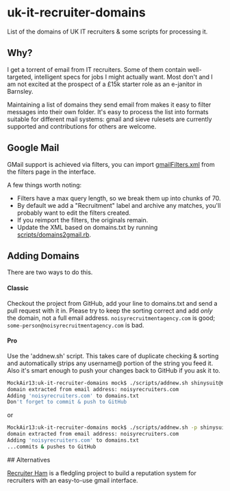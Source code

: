 # uk-it-recruiter-domains

List of the domains of UK IT recruiters &amp; some scripts for processing it.

## Why?

I get a torrent of email from IT recruiters. Some of them contain well-targeted, intelligent specs for jobs I might actually want.  Most don't and I am not excited at the prospect of a £15k starter role as an e-janitor in Barnsley.

Maintaining a list of domains they send email from makes it easy to filter messages into their own folder.  It's easy to process the list into formats suitable for different mail systems: gmail and sieve rulesets are currently supported and contributions for others are welcome.



## Google Mail

GMail support is achieved via filters, you can import [gmailFilters.xml](https://github.com/alexmbird/uk-it-recruiter-domains/blob/master/gmailFilters.xml) from the filters page in the interface.

A few things worth noting:

- Filters have a max query length, so we break them up into chunks of 70.
- By default we add a "Recruitment" label and archive any matches, you'll   probably want to edit the filters created.
- If you reimport the filters, the originals remain.
- Update the XML based on domains.txt by running [scripts/domains2gmail.rb](https://github.com/alexmbird/uk-it-recruiter-domains/blob/master/scripts/domains2gmail.py).


## Adding Domains

There are two ways to do this.

#### Classic

Checkout the project from GitHub, add your line to domains.txt and send a pull request with it in.  Please try to keep the sorting correct and add *only* the domain, not a full email address.  `noisyrecruitmentagency.com` is good; `some-person@noisyrecruitmentagency.com` is bad.

#### Pro

Use the 'addnew.sh' script.  This takes care of duplicate checking & sorting and automatically strips any username@ portion of the string you feed it.  Also it's smart enough to push your changes back to GitHub if you ask it to.

```bash
MockAir13:uk-it-recruiter-domains mock$ ./scripts/addnew.sh shinysuit@noisyrecruiters.com
domain extracted from email address: noisyrecruiters.com
Adding 'noisyrecruiters.com' to domains.txt
Don't forget to commit & push to GitHub
```

or

```bash
MockAir13:uk-it-recruiter-domains mock$ ./scripts/addnew.sh -p shinysuit@noisyrecruiters.com
domain extracted from email address: noisyrecruiters.com
Adding 'noisyrecruiters.com' to domains.txt
...commits & pushes to GitHub
```


## Alternatives

[Recruiter Ham](http://recruiterham.joshuafox.com) is a fledgling project to build a reputation system for recruiters with an easy-to-use gmail interface.

